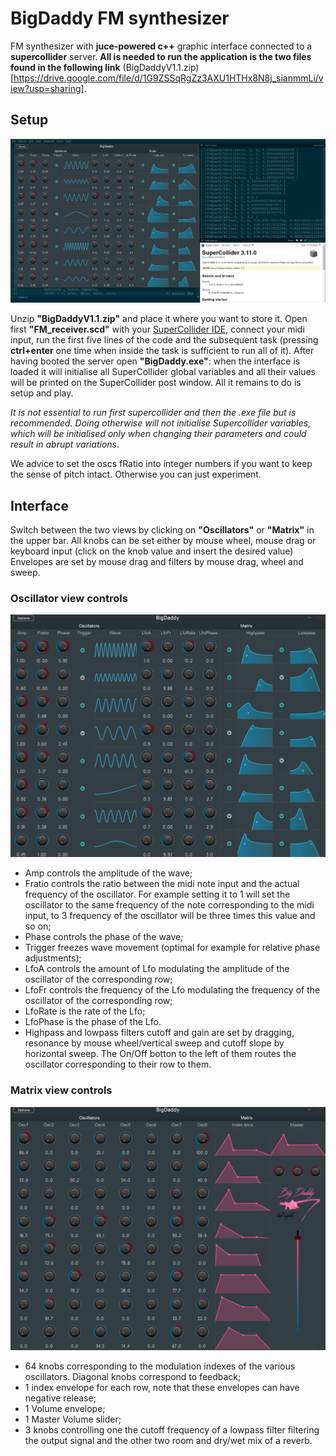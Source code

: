 # BigDaddy FM synthesizer

FM synthesizer with **juce-powered c++** graphic interface connected to a **supercollider** server. 
**All is needed to run the application is the two files found in the following link** 
(BigDaddyV1.1.zip)[https://drive.google.com/file/d/1G9ZSSqRgZz3AXU1HTHx8N8j_sianmmLi/view?usp=sharing].

## Setup

<img src = "/images/Scd_interface.PNG" width = "1000" >

Unzip **"BigDaddyV1.1.zip"** and place it where you want to store it. Open first **"FM_receiver.scd"** with your [SuperCollider IDE](https://supercollider.github.io/download), connect your midi input, run the first five lines of the code and the subsequent task (pressing **ctrl+enter** one time when inside the task is sufficient to run all of it). After having booted the server open **"BigDaddy.exe"**: when the interface is loaded it will initialise all SuperCollider global variables and all their values will be printed on the SuperCollider post window. All it remains to do is setup and play.
 
*It is not essential to run first supercollider and then the .exe file but is recommended. Doing otherwise will not initialise Supercollider variables, which will be initialised only when changing their parameters and could result in abrupt variations*. 

We advice to set the oscs fRatio into integer numbers if you want to keep the sense of pitch intact. Otherwise you can just experiment.

## Interface

Switch between the two views by clicking on **"Oscillators"** or **"Matrix"** in the upper bar. All knobs can be set either by mouse wheel, mouse drag or keyboard input (click on the knob value and insert the desired value) Envelopes are set by mouse drag and filters by mouse drag, wheel and sweep.

### Oscillator view controls

<img src = "/images/Oscillator_Interface.PNG" width = "700" >

- Amp controls the amplitude of the wave;
- Fratio controls the ratio between the midi note input and the actual frequency of the oscillator. For example setting it to 1 will set the oscillator to the same frequency of the note corresponding to the midi input, to 3 frequency of the oscillator will be three times this value and so on;
- Phase controls the phase of the wave;
- Trigger freezes wave movement (optimal for example for relative phase adjustments);
- LfoA controls the amount of Lfo modulating the amplitude of the oscillator of the corresponding row;
- LfoFr controls the frequency of the Lfo modulating the frequency of the oscillator of the corresponding row;
- LfoRate is the rate of the Lfo;
- LfoPhase is the phase of the Lfo.
- Highpass and lowpass filters cutoff and gain are set by dragging, resonance by mouse wheel/vertical sweep and cutoff slope by horizontal sweep. The On/Off botton to the left of them routes the oscillator corresponding to their row to them.

### Matrix view controls

<img src = "/images/Matrix_Interface.PNG" width = "700" >

- 64 knobs corresponding to the modulation indexes of the various oscillators. Diagonal knobs correspond to feedback;
- 1 index envelope for each row, note that these envelopes can have negative release; 
- 1 Volume envelope;
- 1 Master Volume slider;
- 3 knobs controlling one the cutoff frequency of a lowpass filter filtering the output signal and the other two room and dry/wet mix of a reverb.

